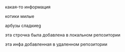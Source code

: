 какая-то информация 

котики милые

арбузы сладкиеg


эта строчка была добавлена в локальном репозитории

эта инфа добавленная в удаленном репозитории
